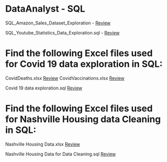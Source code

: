 # DataAnalyst - SQL

SQL_Amazon_Sales_Dataset_Exploration - [Review](https://github.com/swatipatel21/DataAnalyst/blob/main/SQL_Amazon_Sales_Dataset_Exploration.sql)

SQL_Youtube_Statistics_Data_Exploration.sql - [Review](https://github.com/swatipatel21/DataAnalyst-SQL/blob/main/SQL_Youtube_Statistics_Data_Exploration.sql)

# Find the following Excel files used for Covid 19 data exploration in SQL:

CovidDeaths.xlsx [Review](https://github.com/swatipatel21/DataAnalyst-SQL/blob/main/CovidDeaths.xlsx)
CovidVaccinations.xlsx [Review](https://github.com/swatipatel21/DataAnalyst-SQL/blob/main/CovidVaccinations.xlsx)

Covid 19 data exploration.sql [Review](https://github.com/swatipatel21/DataAnalyst-SQL/blob/main/Covid%2019%20data%20exploration.sql)

# Find the following Excel files used for Nashville Housing data Cleaning in SQL:

Nashville Housing Data.xlsx [Review](https://github.com/swatipatel21/DataAnalyst-SQL/blob/main/Nashville%20Housing%20Data.xlsx)

Nashville Housing Data for Data Cleaning.sql [Review](https://github.com/swatipatel21/DataAnalyst-SQL/blob/main/Nashville%20Housing%20Data%20for%20Data%20Cleaning.sql)

